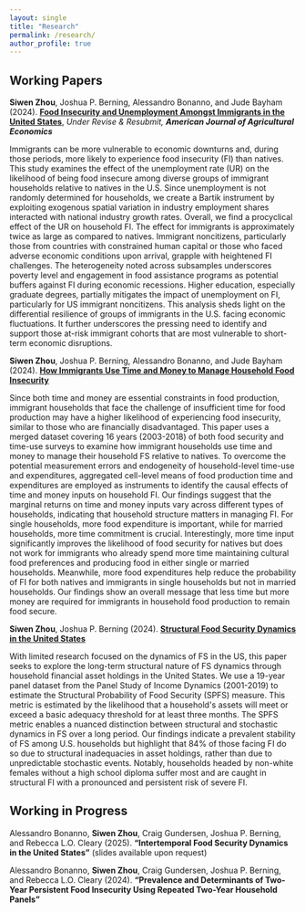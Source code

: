 ```yaml
---
layout: single
title: "Research"
permalink: /research/
author_profile: true
---
```


Working Papers
----
**Siwen Zhou**, Joshua P. Berning, Alessandro Bonanno, and Jude Bayham (2024). **[Food Insecurity and Unemployment Amongst Immigrants in the United States](https://github.com/Siwen0625/Siwen0625.github.io/blob/master/files/Paper1_immigrant_FI_ur.pdf)**, *Under Revise & Resubmit, **American Journal of Agricultural Economics*** 

Immigrants can be more vulnerable to economic downturns and, during those periods, more likely to experience food insecurity (FI) than natives. This study examines the effect of the unemployment rate (UR) on the likelihood of being food insecure among diverse groups of immigrant households relative to natives in the U.S. Since unemployment is not randomly determined for households, we create a Bartik instrument by exploiting exogenous spatial variation in industry employment shares interacted with national industry growth rates. Overall, we find a procyclical effect of the UR on household FI. The effect for immigrants is approximately twice as large as compared to natives. Immigrant noncitizens, particularly those from countries with constrained human capital or those who faced adverse economic conditions upon arrival, grapple with heightened FI challenges. The heterogeneity noted across subsamples underscores poverty level and engagement in food assistance programs as potential buffers against FI during economic recessions. Higher education, especially graduate degrees, partially mitigates the impact of unemployment on FI, particularly for US immigrant noncitizens. This analysis sheds light on the differential resilience of groups of immigrants in the U.S. facing economic fluctuations. It further underscores the pressing need to identify and support those at-risk immigrant cohorts that are most vulnerable to short-term economic disruptions.

**Siwen Zhou**, Joshua P. Berning, Alessandro Bonanno, and Jude Bayham (2024). **[How Immigrants Use Time and Money to Manage Household Food Insecurity](https://github.com/Siwen0625/Siwen0625.github.io/blob/master/files/Paper2_time_FI.pdf)**

Since both time and money are essential constraints in food production, immigrant households that face the challenge of insufficient time for food production may have a higher likelihood of experiencing food insecurity, similar to those who are financially disadvantaged. This paper uses a merged dataset covering 16 years (2003-2018) of both food security and time-use surveys to examine how immigrant households use time and money to manage their household FS relative to natives. To overcome the potential measurement errors and endogeneity of household-level time-use and expenditures, aggregated cell-level means of food production time and expenditures are employed as instruments to identify the causal effects of time and money inputs on household FI. Our findings suggest that the marginal returns on time and money inputs vary across different types of households, indicating that household structure matters in managing FI. For single households, more food expenditure is important, while for married households, more time commitment is crucial. Interestingly, more time input significantly improves the likelihood of food security for natives but does not work for immigrants who already spend more time maintaining cultural food preferences and producing food in either single or married households. Meanwhile, more food expenditures help reduce the probability of FI for both natives and immigrants in single households but not in married households. Our findings show an overall message that less time but more money are required for immigrants in household food production to remain food secure.

**Siwen Zhou**, Joshua P. Berning (2024). **[Structural Food Security Dynamics in the United States](https://github.com/Siwen0625/Siwen0625.github.io/blob/master/files/Paper3_Structural_FI.pdf)**

With limited research focused on the dynamics of FS in the US, this paper seeks to explore the long-term structural nature of FS dynamics through household financial asset holdings in the United States. We use a 19-year panel dataset from the Panel Study of Income Dynamics (2001-2019) to estimate the Structural Probability of Food Security (SPFS) measure. This metric is estimated by the likelihood that a household's assets will meet or exceed a basic adequacy threshold for at least three months. The SPFS metric enables a nuanced distinction between structural and stochastic dynamics in FS over a long period. Our findings indicate a prevalent stability of FS among U.S. households but highlight that 84% of those facing FI do so due to structural inadequacies in asset holdings, rather than due to unpredictable stochastic events. Notably, households headed by non-white females without a high school diploma suffer most and are caught in structural FI with a pronounced and persistent risk of severe FI.

Working in Progress
----
Alessandro Bonanno, **Siwen Zhou**, Craig Gundersen, Joshua P. Berning, and Rebecca L.O. Cleary (2025). **“Intertemporal Food Security Dynamics in the United States”** (slides available upon request)

Alessandro Bonanno, **Siwen Zhou**, Craig Gundersen, Joshua P. Berning, and Rebecca L.O. Cleary (2024). **“Prevalence and Determinants of Two-Year Persistent Food Insecurity Using Repeated Two-Year Household Panels”**


